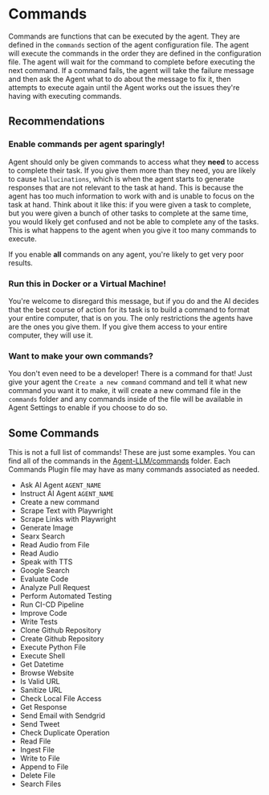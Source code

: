 # Commands
Commands are functions that can be executed by the agent. They are defined in the `commands` section of the agent configuration file. The agent will execute the commands in the order they are defined in the configuration file. The agent will wait for the command to complete before executing the next command. If a command fails, the agent will take the failure message and then ask the Agent what to do about the message to fix it, then attempts to execute again until the Agent works out the issues they're having with executing commands.

## Recommendations
### Enable commands per agent sparingly!
Agent should only be given commands to access what they **need** to access to complete their task.  If you give them more than they need, you are likely to cause `hallucinations`, which is when the agent starts to generate responses that are not relevant to the task at hand.  This is because the agent has too much information to work with and is unable to focus on the task at hand.  Think about it like this: if you were given a task to complete, but you were given a bunch of other tasks to complete at the same time, you would likely get confused and not be able to complete any of the tasks.  This is what happens to the agent when you give it too many commands to execute.

If you enable **all** commands on any agent, you're likely to get very poor results.

### Run this in Docker or a Virtual Machine!
You're welcome to disregard this message, but if you do and the AI decides that the best course of action for its task is to build a command to format your entire computer, that is on you. The only restrictions the agents have are the ones you give them. If you give them access to your entire computer, they will use it.

### Want to make your own commands?
You don't even need to be a developer! There is a command for that! Just give your agent the `Create a new command` command and tell it what new command you want it to make, it will create a new command file in the `commands` folder and any commands inside of the file will be available in Agent Settings to enable if you choose to do so.

## Some Commands
This is not a full list of commands! These are just some examples. You can find all of the commands in the [Agent-LLM/commands](https://github.com/Josh-XT/Agent-LLM/tree/main/commands) folder.  Each Commands Plugin file may have as many commands associated as needed.  

- Ask AI Agent `AGENT_NAME`
- Instruct AI Agent `AGENT_NAME`
- Create a new command
- Scrape Text with Playwright
- Scrape Links with Playwright
- Generate Image
- Searx Search
- Read Audio from File
- Read Audio
- Speak with TTS
- Google Search
- Evaluate Code
- Analyze Pull Request
- Perform Automated Testing
- Run CI-CD Pipeline
- Improve Code
- Write Tests
- Clone Github Repository
- Create Github Repository
- Execute Python File
- Execute Shell
- Get Datetime
- Browse Website
- Is Valid URL
- Sanitize URL
- Check Local File Access
- Get Response
- Send Email with Sendgrid
- Send Tweet
- Check Duplicate Operation
- Read File
- Ingest File
- Write to File
- Append to File
- Delete File
- Search Files